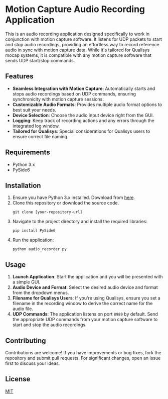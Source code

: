 # Motion Capture Audio Recording Application

This is an audio recording application designed specifically to work in conjunction with motion capture software. It listens for UDP packets to start and stop audio recordings, providing an effortless way to record reference audio in sync with motion capture data. While it's tailored for Qualisys mocap systems, it is compatible with any motion capture software that sends UDP start/stop commands.

## Features

- **Seamless Integration with Motion Capture**: Automatically starts and stops audio recordings based on UDP commands, ensuring synchronicity with motion capture sessions.
- **Customizable Audio Formats**: Provides multiple audio format options to best suit your needs.
- **Device Selection**: Choose the audio input device right from the GUI.
- **Logging**: Keep track of recording actions and any errors through the integrated log window.
- **Tailored for Qualisys**: Special considerations for Qualisys users to ensure correct file naming.

## Requirements

- Python 3.x
- PySide6

## Installation

1. Ensure you have Python 3.x installed. Download from [here](https://www.python.org/downloads/).
2. Clone this repository or download the source code.
   ```
   git clone [your-repository-url]
   ```
3. Navigate to the project directory and install the required libraries:
   ```
   pip install PySide6
   ```
4. Run the application:
   ```
   python audio_recorder.py
   ```

## Usage

1. **Launch Application**: Start the application and you will be presented with a simple GUI.
2. **Audio Device and Format**: Select the desired audio device and format from the dropdown menus.
3. **Filename for Qualisys Users**: If you're using Qualisys, ensure you set a filename in the recording window to derive the correct name for the audio file.
4. **UDP Commands**: The application listens on port `8989` by default. Send the appropriate UDP commands from your motion capture software to start and stop the audio recordings.

## Contributing

Contributions are welcome! If you have improvements or bug fixes, fork the repository and submit pull requests. For significant changes, open an issue first to discuss your ideas.

## License

[MIT](https://choosealicense.com/licenses/mit/)

